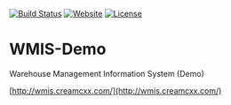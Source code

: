 [![Build Status](https://travis-ci.org/iROCKBUNNY/WMIS-Demo.svg?branch=master)](https://travis-ci.org/iROCKBUNNY/WMIS-Demo)
[![Website](https://img.shields.io/website-up-down-green-red/http/wmis.creamcxx.com.svg)](http://wmis.creamcxx.com/)
[![License](https://img.shields.io/github/license/iROCKBUNNY/WMIS-Demo.svg)](/LICENSE)

# WMIS-Demo
Warehouse Management Information System (Demo)

[http://wmis.creamcxx.com/](http://wmis.creamcxx.com/)
